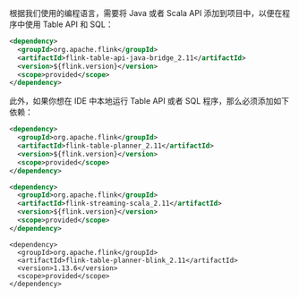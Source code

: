 
根据我们使用的编程语言，需要将 Java 或者 Scala API 添加到项目中，以便在程序中使用 Table API 和 SQL：
```xml
<dependency>
  <groupId>org.apache.flink</groupId>
  <artifactId>flink-table-api-java-bridge_2.11</artifactId>
  <version>${flink.version}</version>
  <scope>provided</scope>
</dependency>
```
此外，如果你想在 IDE 中本地运行 Table API 或者 SQL 程序，那么必须添加如下依赖：
```xml
<dependency>
  <groupId>org.apache.flink</groupId>
  <artifactId>flink-table-planner_2.11</artifactId>
  <version>${flink.version}</version>
  <scope>provided</scope>
</dependency>

<dependency>
  <groupId>org.apache.flink</groupId>
  <artifactId>flink-streaming-scala_2.11</artifactId>
  <version>${flink.version}</version>
  <scope>provided</scope>
</dependency>
```

```
<dependency>
  <groupId>org.apache.flink</groupId>
  <artifactId>flink-table-planner-blink_2.11</artifactId>
  <version>1.13.6</version>
  <scope>provided</scope>
</dependency>
```
